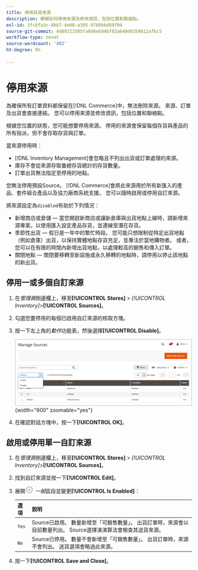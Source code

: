 ```yaml
---
title: 停用存貨來源
description: 瞭解如何停用來源及修改資訊，包括位置和聯絡點。
exl-id: 3fcbfa3c-8bb7-4e08-a395-9760bbd69f04
source-git-commit: 4d89212585fa846eb94bf83a640d0358812afbc5
workflow-type: tm+mt
source-wordcount: '402'
ht-degree: 0%

---
```


# 停用來源

為確保所有訂單資料都保留在[!DNL Commerce]中，無法刪除來源。 來源、訂單及出貨會直接連結。 您可以停用來源並修改資訊，包括位置和聯絡點。

根據您位置的狀態，您可能想要停用來源。 停用的來源會保留每個存貨與產品的所有指派，但不會存取存貨與訂單。

當來源停用時：

- [!DNL Inventory Management]會忽略且不列出出貨或訂單處理的來源。
- 庫存不會從來源存取彙總存貨總計的存貨數量。
- 訂單出貨無法指定至停用的地點。

您無法停用預設Source。 [!DNL Commerce]會將此來源用於所有新匯入的產品、套件組合產品以及協力廠商系統支援。 您可以隨時啟用或停用自訂來源。

將來源設定為`disabled`有助於下列情況：

- 新增商店或倉儲 — 當您開啟新商店或讓新倉庫與出貨地點上線時，請新增來源專案，以使用匯入設定產品存貨，並連線至潛在存貨。
- 季節性出貨 — 假日是一年中的繁忙時段。 您可能只想限制從特定出貨地點（例如倉庫）出貨，以保持實體地點存貨充足，並專注於當地購物者。 或者，您可以在有限的時間內新增出貨地點，以處理較高的銷售和傳入訂單。
- 關閉地點 — 關閉要移轉至新設施或永久移轉的地點時，請停用以停止該地點的新出貨。

## 停用一或多個自訂來源

1. 在&#x200B;_管理員_&#x200B;側邊欄上，移至&#x200B;**[!UICONTROL Stores]** > _[!UICONTROL Inventory]_>**[!UICONTROL Sources]**。

1. 勾選您要停用的每個已啟用自訂來源的核取方塊。

1. 按一下左上角的&#x200B;_動作_&#x200B;功能表，然後選擇&#x200B;**[!UICONTROL Disable]**。

   ![[!DNL Inventory Management]來源 — 動作功能表](assets/inventory-source-disable.png){width="600" zoomable="yes"}

1. 在確認對話方塊中，按一下&#x200B;**[!UICONTROL OK]**。

## 啟用或停用單一自訂來源

1. 在&#x200B;_管理員_&#x200B;側邊欄上，移至&#x200B;**[!UICONTROL Stores]** > _[!UICONTROL Inventory]_>**[!UICONTROL Sources]**。

1. 找到自訂來源並按一下&#x200B;**[!UICONTROL Edit]**。

1. 展開![擴充選擇器](../assets/icon-display-expand.png) _一般_&#x200B;區段並變更&#x200B;**[!UICONTROL Is Enabled]**：

   | 選項 | 說明 |
   | ----- | ----- |
   | `Yes` | Source已啟用。 數量新增至「可銷售數量」。 出貨訂單時，來源會以目前數量列出。 Source選擇演演算法會檢查其送貨來源。 |
   | `No` | Source已停用。 數量不會新增至「可銷售數量」。 出貨訂單時，來源不會列出。 送貨選項會略過此來源。 |

1. 按一下&#x200B;**[!UICONTROL Save and Close]**。

